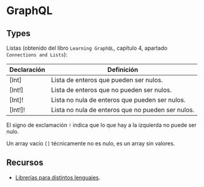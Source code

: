 # GraphQL

## Types

Listas (obtenido del libro `Learning GraphQL`, capítulo 4, apartado `Connections and Lists`):

Declaración | Definición
------------|---------------------------------------------------
[Int]       | Lista de enteros que pueden ser nulos.
[Int!]      | Lista de enteros que no pueden ser nulos.
[Int]!      | Lista no nula de enteros que pueden ser nulos.
[Int!]!     | Lista no nula de enteros que no pueden ser nulos.

El signo de exclamación `!` indica que lo que hay a la izquierda no puede ser nulo.

Un array vacío `[]` técnicamente no es nulo, es un array sin valores.

## Recursos

- [Librerías para distintos lenguajes](https://graphql.org/code/).
